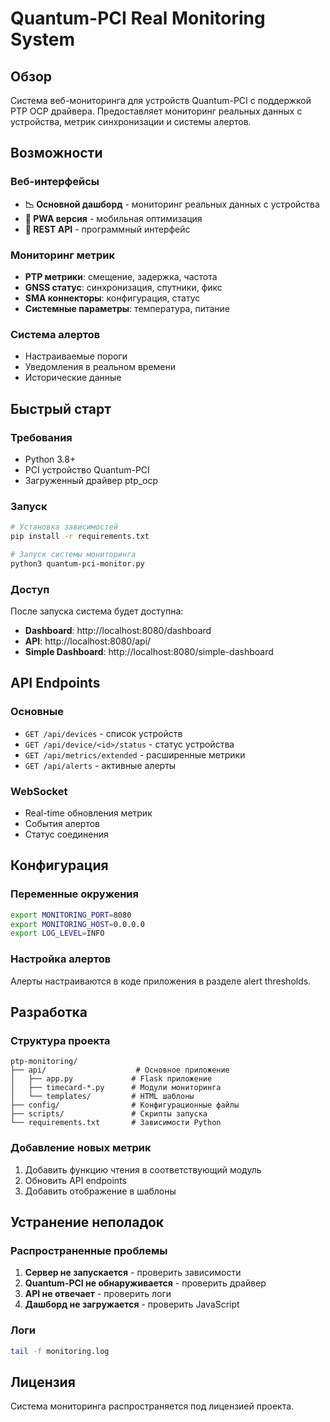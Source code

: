 ﻿# Quantum-PCI Real Monitoring System

## Обзор

Система веб-мониторинга для устройств Quantum-PCI с поддержкой PTP OCP драйвера. Предоставляет мониторинг реальных данных с устройства, метрик синхронизации и системы алертов.

## Возможности

### Веб-интерфейсы
- **📉 Основной дашборд** - мониторинг реальных данных с устройства
- **📱 PWA версия** - мобильная оптимизация
- **🔧 REST API** - программный интерфейс

### Мониторинг метрик
- **PTP метрики**: смещение, задержка, частота
- **GNSS статус**: синхронизация, спутники, фикс
- **SMA коннекторы**: конфигурация, статус
- **Системные параметры**: температура, питание

### Система алертов
- Настраиваемые пороги
- Уведомления в реальном времени
- Исторические данные

## Быстрый старт

### Требования
- Python 3.8+
- PCI устройство Quantum-PCI
- Загруженный драйвер ptp_ocp

### Запуск

```bash
# Установка зависимостей
pip install -r requirements.txt

# Запуск системы мониторинга
python3 quantum-pci-monitor.py
```

### Доступ
После запуска система будет доступна:
- **Dashboard**: http://localhost:8080/dashboard
- **API**: http://localhost:8080/api/
- **Simple Dashboard**: http://localhost:8080/simple-dashboard

## API Endpoints

### Основные
- `GET /api/devices` - список устройств
- `GET /api/device/<id>/status` - статус устройства
- `GET /api/metrics/extended` - расширенные метрики
- `GET /api/alerts` - активные алерты

### WebSocket
- Real-time обновления метрик
- События алертов
- Статус соединения

## Конфигурация

### Переменные окружения
```bash
export MONITORING_PORT=8080
export MONITORING_HOST=0.0.0.0
export LOG_LEVEL=INFO
```

### Настройка алертов
Алерты настраиваются в коде приложения в разделе alert thresholds.

## Разработка

### Структура проекта
```
ptp-monitoring/
├── api/                    # Основное приложение
│   ├── app.py             # Flask приложение
│   ├── timecard-*.py      # Модули мониторинга
│   └── templates/         # HTML шаблоны
├── config/                # Конфигурационные файлы
├── scripts/               # Скрипты запуска
└── requirements.txt       # Зависимости Python
```

### Добавление новых метрик
1. Добавить функцию чтения в соответствующий модуль
2. Обновить API endpoints
3. Добавить отображение в шаблоны

## Устранение неполадок

### Распространенные проблемы
1. **Сервер не запускается** - проверить зависимости
2. **Quantum-PCI не обнаруживается** - проверить драйвер
3. **API не отвечает** - проверить логи
4. **Дашборд не загружается** - проверить JavaScript

### Логи
```bash
tail -f monitoring.log
```

## Лицензия

Система мониторинга распространяется под лицензией проекта.
